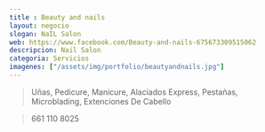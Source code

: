 ```yaml
---
title : Beauty and nails
layout: negocio
slogan: NaIL Salon
web: https://www.facebook.com/Beauty-and-nails-675673309515062
descripcion: Nail Salon
categoria: Servicios
imagenes: ["/assets/img/portfolio/beautyandnails.jpg"]
---
```



>Uñas, Pedicure, Manicure, Alaciados Express, Pestañas, Microblading, Extenciones De Cabello

>661 110 8025
